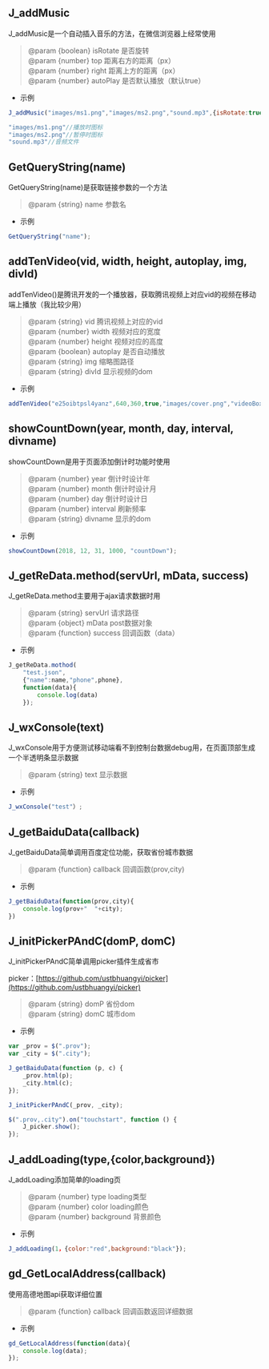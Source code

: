 ## J_addMusic

J_addMusic是一个自动插入音乐的方法，在微信浏览器上经常使用

> @param {boolean} isRotate 是否旋转<br>
> @param {number} top 距离右方的距离（px）<br>
> @param {number} right 距离上方的距离（px）<br>
> @param {number} autoPlay 是否默认播放（默认true）

* 示例
```javascript
J_addMusic("images/ms1.png","images/ms2.png","sound.mp3",{isRotate:true,top:"20px",right:"40px"});
```

```javascript
"images/ms1.png"//播放时图标
"images/ms2.png"//暂停时图标
"sound.mp3"//音频文件
```

## GetQueryString(name)

GetQueryString(name)是获取链接参数的一个方法

> @param {string} name 参数名

* 示例
```javascript
GetQueryString("name");
```

## addTenVideo(vid, width, height, autoplay, img, divId)

addTenVideo()是腾讯开发的一个播放器，获取腾讯视频上对应vid的视频在移动端上播放（我比较少用）

> @param {string} vid 腾讯视频上对应的vid<br>
> @param {number} width 视频对应的宽度<br>
> @param {number} height 视频对应的高度<br>
> @param {boolean} autoplay 是否自动播放<br>
> @param {string} img 缩略图路径<br>
> @param {string} divId 显示视频的dom

* 示例
```javascript
addTenVideo("e25oibtpsl4yanz",640,360,true,"images/cover.png","videoBox");
```

## showCountDown(year, month, day, interval, divname)

showCountDown是用于页面添加倒计时功能时使用

> @param {number} year 倒计时设计年<br>
> @param {number} month 倒计时设计月<br>
> @param {number} day 倒计时设计日<br>
> @param {number} interval 刷新频率<br>
> @param {string} divname 显示的dom

* 示例
```javascript
showCountDown(2018, 12, 31, 1000, "countDown");
```

## J_getReData.method(servUrl, mData, success)

J_getReData.method主要用于ajax请求数据时用

> @param {string} servUrl 请求路径<br>
> @param {object} mData post数据对象<br>
> @param {function} success 回调函数（data）

* 示例
```javascript
J_getReData.mothod(
    "test.json",
    {"name":name,"phone",phone},
    function(data){
        console.log(data)
    });
```

## J_wxConsole(text)

J_wxConsole用于方便测试移动端看不到控制台数据debug用，在页面顶部生成一个半透明条显示数据

> @param {string} text 显示数据

* 示例
```javascript
J_wxConsole("test"）;
```

## J_getBaiduData(callback)

J_getBaiduData简单调用百度定位功能，获取省份城市数据

> @param {function} callback 回调函数(prov,city)

* 示例
```javascript
J_getBaiduData(function(prov,city){
    console.log(prov+"  "+city);
})
```

## J_initPickerPAndC(domP, domC)
J_initPickerPAndC简单调用picker插件生成省市

picker：[https://github.com/ustbhuangyi/picker](https://github.com/ustbhuangyi/picker)

> @param {string} domP 省份dom<br>
> @param {string} domC 城市dom

* 示例
```javascript
var _prov = $(".prov");
var _city = $(".city");

J_getBaiduData(function (p, c) {
    _prov.html(p);
    _city.html(c);
});

J_initPickerPAndC(_prov, _city);

$(".prov,.city").on("touchstart", function () {
    J_picker.show();
});
```

## J_addLoading(type,{color,background})
J_addLoading添加简单的loading页

> @param {number} type loading类型<br>
> @param {number} color loading颜色<br>
> @param {number} background 背景颜色
* 示例
```javascript
J_addLoading(1，{color:"red",background:"black"});
```

## gd_GetLocalAddress(callback)
使用高德地图api获取详细位置

> @param {function} callback 回调函数返回详细数据

* 示例
```javascript
gd_GetLocalAddress(function(data){
    console.log(data);
});
```
